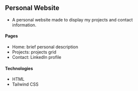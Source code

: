 ## Personal Website

- A personal website made to display my projects and contact information.

#### Pages
- Home: brief personal description 
- Projects: projects grid 
- Contact: LinkedIn profile

#### Technologies
- HTML
- Tailwind CSS